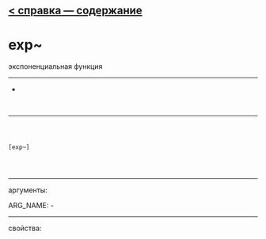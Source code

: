 [< справка — содержание](ceammc_lib.html)
---

# exp~


экспоненциальная функция

---

-
<br>


---


```



[exp~]


            
```

---
аргументы:

ARG_NAME: -<br>

---
свойства:


